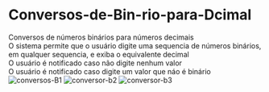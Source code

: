 # Conversos-de-Bin-rio-para-Dcimal
Conversos de números binários para números decimais  
O sistema permite que o usuário digite uma sequencia de números binários, em qualquer sequencia, e exiba o equivalente decimal  
O usuário é notificado caso não digite nenhum valor  
O usuário é notificado caso digite um valor que náo é binário  
![conversos-B1](https://user-images.githubusercontent.com/56805229/76788879-860f5e00-679a-11ea-9760-18b7afd28315.png)
![conversor-b2](https://user-images.githubusercontent.com/56805229/76788890-8b6ca880-679a-11ea-9465-ff09e787b692.png)
![conversor-b3](https://user-images.githubusercontent.com/56805229/76788900-8f002f80-679a-11ea-9f6e-ab714ccc3e8f.png)
